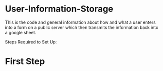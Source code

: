 # User-Information-Storage
This is the code and general information about how and what a user enters into a form on a public server which then transmits the information back into a google sheet.


Steps Required to Set Up:

# First Step
